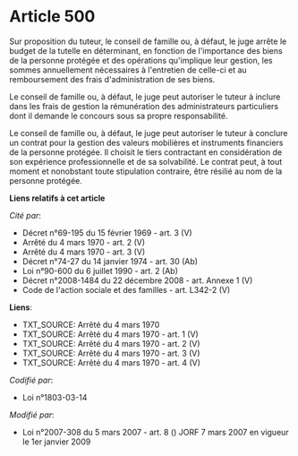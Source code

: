# Article 500

Sur proposition du tuteur, le conseil de famille ou, à défaut, le juge arrête le budget de la tutelle en déterminant, en
fonction de l'importance des biens de la personne protégée et des opérations qu'implique leur gestion, les sommes
annuellement nécessaires à l'entretien de celle-ci et au remboursement des frais d'administration de ses biens.

Le conseil de famille ou, à défaut, le juge peut autoriser le tuteur à inclure dans les frais de gestion la rémunération des
administrateurs particuliers dont il demande le concours sous sa propre responsabilité.

Le conseil de famille ou, à défaut, le juge peut autoriser le tuteur à conclure un contrat pour la gestion des valeurs
mobilières et instruments financiers de la personne protégée. Il choisit le tiers contractant en considération de son
expérience professionnelle et de sa solvabilité. Le contrat peut, à tout moment et nonobstant toute stipulation contraire,
être résilié au nom de la personne protégée.

**Liens relatifs à cet article**

_Cité par_:

  - Décret n°69-195 du 15 février 1969 - art. 3 (V)
  - Arrêté du 4 mars 1970 - art. 2 (V)
  - Arrêté du 4 mars 1970 - art. 3 (V)
  - Décret n°74-27 du 14 janvier 1974 - art. 30 (Ab)
  - Loi n°90-600 du 6 juillet 1990 - art. 2 (Ab)
  - Décret n°2008-1484 du 22 décembre 2008 - art. Annexe 1 (V)
  - Code de l'action sociale et des familles - art. L342-2 (V)

**Liens**:

  - TXT_SOURCE: Arrêté du 4 mars 1970
  - TXT_SOURCE: Arrêté du 4 mars 1970 - art. 1 (V)
  - TXT_SOURCE: Arrêté du 4 mars 1970 - art. 2 (V)
  - TXT_SOURCE: Arrêté du 4 mars 1970 - art. 3 (V)
  - TXT_SOURCE: Arrêté du 4 mars 1970 - art. 4 (V)

_Codifié par_:

  - Loi n°1803-03-14

_Modifié par_:

  - Loi n°2007-308 du 5 mars 2007 - art. 8 () JORF 7 mars 2007 en vigueur le 1er janvier 2009
